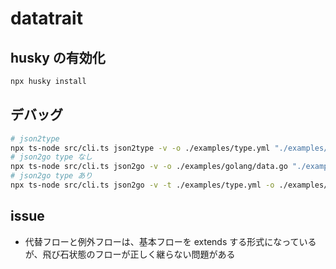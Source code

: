 # datatrait

## husky の有効化

```bash
npx husky install
```

## デバッグ

```bash
# json2type
npx ts-node src/cli.ts json2type -v -o ./examples/type.yml "./examples/json/*.json"
# json2go type なし
npx ts-node src/cli.ts json2go -v -o ./examples/golang/data.go "./examples/json/*.json"
# json2go type あり
npx ts-node src/cli.ts json2go -v -t ./examples/type.yml -o ./examples/golang/data.go "./examples/json/*.json"
```

## issue

- 代替フローと例外フローは、基本フローを extends する形式になっているが、飛び石状態のフローが正しく継らない問題がある
